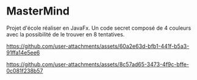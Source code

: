 # MasterMind
Projet d'école réaliser en JavaFx. Un code secret composé de 4 couleurs avec la possibilité de le trouver en 8 tentatives.


https://github.com/user-attachments/assets/60a2e63d-bfb1-441f-b5a3-91ffa14e5ee6



https://github.com/user-attachments/assets/8c57ad65-3473-4f9c-bffe-0c081f238b57

